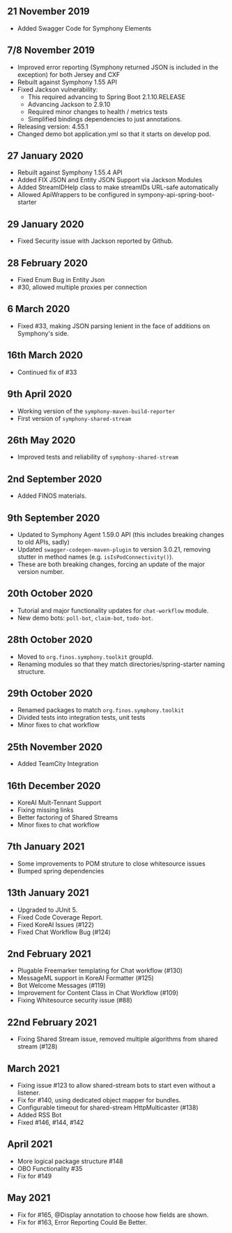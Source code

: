 
## 21 November 2019

 - Added Swagger Code for Symphony Elements

## 7/8 November 2019

 - Improved error reporting (Symphony returned JSON is included in the exception) for both Jersey and CXF
 - Rebuilt against Symphony 1.55 API
 - Fixed Jackson vulnerability: 
   - This required advancing to Spring Boot 2.1.10.RELEASE
   - Advancing Jackson to 2.9.10
   - Required minor changes to health / metrics tests
   - Simplified bindings dependencies to just annotations.
 - Releasing version: 4.55.1 
 - Changed demo bot application.yml so that it starts on develop pod.

## 27 January 2020

 - Rebuilt against Symphony 1.55.4 API
 - Added FIX JSON and Entity JSON Support via Jackson Modules
 - Added StreamIDHelp class to make streamIDs URL-safe automatically
 - Allowed ApiWrappers to be configured in sympony-api-spring-boot-starter
 
## 29 January 2020

 - Fixed Security issue with Jackson reported by Github.

## 28 February 2020
 
 - Fixed Enum Bug in Entity Json 
 - #30, allowed multiple proxies per connection
 
## 6 March 2020

 - Fixed #33, making JSON parsing lenient in the face of additions on Symphony's side.

## 16th March 2020

 - Continued fix of #33
 
## 9th April 2020

 - Working version of the `symphony-maven-build-reporter`
 - First version of `symphony-shared-stream`
 
## 26th May 2020

 - Improved tests and reliability of `symphony-shared-stream`
 
## 2nd September 2020

 - Added FINOS materials.

## 9th September 2020

 - Updated to Symphony Agent 1.59.0 API (this includes breaking changes to old APIs, sadly)
 - Updated `swagger-codegen-maven-plugin` to version 3.0.21, removing stutter in method names (e.g. `isIsPodConnectivity()`).  
 - These are both breaking changes, forcing an update of the major version number.
 
## 20th October 2020

 - Tutorial and major functionality updates for `chat-workflow` module.
 - New demo bots:  `poll-bot`, `claim-bot`, `todo-bot`.

## 28th October 2020
 
 - Moved to `org.finos.symphony.toolkit` groupId.
 - Renaming modules so that they match directories/spring-starter naming structure.

## 29th October 2020

 - Renamed packages to match `org.finos.symphony.toolkit`
 - Divided tests into integration tests, unit tests
 - Minor fixes to chat workflow 
 
## 25th November 2020

 - Added TeamCity Integration

## 16th December 2020
 
 - KoreAI Mult-Tennant Support
 - Fixing missing links
 - Better factoring of Shared Streams
 - Minor fixes to chat workflow

## 7th January 2021

 - Some improvements to POM struture to close whitesource issues
 - Bumped spring dependencies
 
## 13th January 2021

 - Upgraded to JUnit 5.
 - Fixed Code Coverage Report.
 - Fixed KoreAI Issues (#122)
 - Fixed Chat Workflow Bug (#124)
 
## 2nd February 2021

 - Plugable Freemarker templating for Chat workflow (#130)
 - MessageML support in KoreAI Formatter (#125)
 - Bot Welcome Messages (#119)
 - Improvement for Content Class in Chat Workflow (#109)
 - Fixing Whitesource security issue (#88)
 
## 22nd February 2021

 - Fixing Shared Stream issue, removed multiple algorithms from shared stream (#128)

## March 2021

 - Fixing issue #123 to allow shared-stream bots to start even without a listener.
 - Fix for #140, using dedicated object mapper for bundles.
 - Configurable timeout for shared-stream HttpMulticaster (#138)
 - Added RSS Bot
 - Fixed #146, #144, #142

## April 2021

 - More logical package structure #148
 - OBO Functionality #35
 - Fix for #149
 
## May 2021 
 - Fix for #165, @Display annotation to choose how fields are shown.
 - Fix for #163, Error Reporting Could Be Better.
